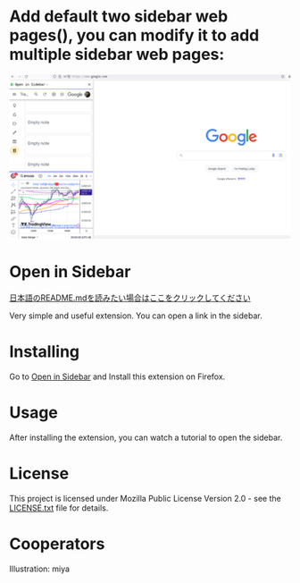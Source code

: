 # Add default two sidebar web pages(), you can modify it to add multiple sidebar web pages:
![screenshot](screenshot.png)

 
# Open in Sidebar
[日本語のREADME.mdを読みたい場合はここをクリックしてください](README_ja.md)

Very simple and useful extension. You can open a link in the sidebar.

# Installing
Go to [Open in Sidebar](https://addons.mozilla.org/en-US/firefox/addon/open_in_sidebar/) and Install this extension on Firefox.

# Usage
After installing the extension, you can watch a tutorial to open the sidebar.

# License
This project is licensed under Mozilla Public License Version 2.0 - see the [LICENSE.txt](LICENSE.txt) file for details.

# Cooperators
Illustration: miya
